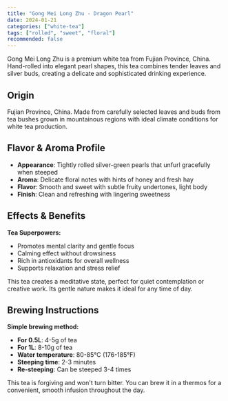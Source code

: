 ```yaml
---
title: "Gong Mei Long Zhu - Dragon Pearl"
date: 2024-01-21
categories: ["white-tea"]
tags: ["rolled", "sweet", "floral"]
recommended: false
---
```


Gong Mei Long Zhu is a premium white tea from Fujian Province, China. Hand-rolled into elegant pearl shapes, this tea combines tender leaves and silver buds, creating a delicate and sophisticated drinking experience.

## Origin

Fujian Province, China. Made from carefully selected leaves and buds from tea bushes grown in mountainous regions with ideal climate conditions for white tea production.

## Flavor & Aroma Profile

- **Appearance**: Tightly rolled silver-green pearls that unfurl gracefully when steeped
- **Aroma**: Delicate floral notes with hints of honey and fresh hay
- **Flavor**: Smooth and sweet with subtle fruity undertones, light body
- **Finish**: Clean and refreshing with lingering sweetness

## Effects & Benefits

**Tea Superpowers:**
- Promotes mental clarity and gentle focus
- Calming effect without drowsiness
- Rich in antioxidants for overall wellness
- Supports relaxation and stress relief

This tea creates a meditative state, perfect for quiet contemplation or creative work. Its gentle nature makes it ideal for any time of day.

## Brewing Instructions

**Simple brewing method:**
- **For 0.5L**: 4-5g of tea
- **For 1L**: 8-10g of tea
- **Water temperature**: 80-85°C (176-185°F)
- **Steeping time**: 2-3 minutes
- **Re-steeping**: Can be steeped 3-4 times

This tea is forgiving and won't turn bitter. You can brew it in a thermos for a convenient, smooth infusion throughout the day.
